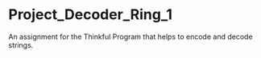 # Project_Decoder_Ring_1
 An assignment for the Thinkful Program that helps to encode and decode strings.
